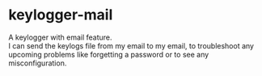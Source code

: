 # keylogger-mail
A keylogger with email feature.
<br>
I can send the keylogs file from my email to my email, to troubleshoot any upcoming problems like forgetting a password
or to see any misconfiguration.

